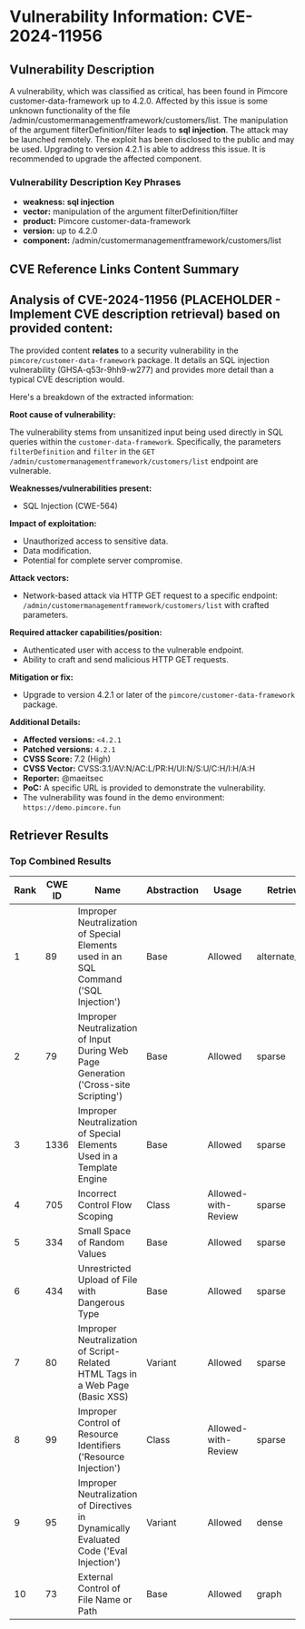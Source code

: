 # Vulnerability Information: CVE-2024-11956

## Vulnerability Description
A vulnerability, which was classified as critical, has been found in Pimcore customer-data-framework up to 4.2.0. Affected by this issue is some unknown functionality of the file /admin/customermanagementframework/customers/list. The manipulation of the argument filterDefinition/filter leads to **sql injection**. The attack may be launched remotely. The exploit has been disclosed to the public and may be used. Upgrading to version 4.2.1 is able to address this issue. It is recommended to upgrade the affected component.

### Vulnerability Description Key Phrases
- **weakness:** **sql injection**
- **vector:** manipulation of the argument filterDefinition/filter
- **product:** Pimcore customer-data-framework
- **version:** up to 4.2.0
- **component:** /admin/customermanagementframework/customers/list

## CVE Reference Links Content Summary
## Analysis of CVE-2024-11956 (PLACEHOLDER - Implement CVE description retrieval) based on provided content:

The provided content **relates** to a security vulnerability in the `pimcore/customer-data-framework` package. It details an SQL injection vulnerability (GHSA-q53r-9hh9-w277) and provides more detail than a typical CVE description would.

Here's a breakdown of the extracted information:

**Root cause of vulnerability:**

The vulnerability stems from unsanitized input being used directly in SQL queries within the `customer-data-framework`. Specifically, the parameters `filterDefinition` and `filter` in the `GET /admin/customermanagementframework/customers/list` endpoint are vulnerable.

**Weaknesses/vulnerabilities present:**

*   SQL Injection (CWE-564)

**Impact of exploitation:**

*   Unauthorized access to sensitive data.
*   Data modification.
*   Potential for complete server compromise.

**Attack vectors:**

*   Network-based attack via HTTP GET request to a specific endpoint: `/admin/customermanagementframework/customers/list` with crafted parameters.

**Required attacker capabilities/position:**

*   Authenticated user with access to the vulnerable endpoint.
*   Ability to craft and send malicious HTTP GET requests.

**Mitigation or fix:**

*   Upgrade to version 4.2.1 or later of the `pimcore/customer-data-framework` package.

**Additional Details:**

*   **Affected versions:** `<4.2.1`
*   **Patched versions:** `4.2.1`
*   **CVSS Score:** 7.2 (High)
*   **CVSS Vector:** CVSS:3.1/AV:N/AC:L/PR:H/UI:N/S:U/C:H/I:H/A:H
*   **Reporter:** @maeitsec
*   **PoC:** A specific URL is provided to demonstrate the vulnerability.
*   The vulnerability was found in the demo environment: `https://demo.pimcore.fun`

## Retriever Results

### Top Combined Results

| Rank | CWE ID | Name | Abstraction | Usage  | Retrievers | Individual Scores |
|------|--------|------|-------------|-------|------------|-------------------|
| 1 | 89 | Improper Neutralization of Special Elements used in an SQL Command ('SQL Injection') | Base | Allowed | alternate_terms | 1.000 |
| 2 | 79 | Improper Neutralization of Input During Web Page Generation ('Cross-site Scripting') | Base | Allowed | sparse | 0.578 |
| 3 | 1336 | Improper Neutralization of Special Elements Used in a Template Engine | Base | Allowed | sparse | 0.495 |
| 4 | 705 | Incorrect Control Flow Scoping | Class | Allowed-with-Review | sparse | 0.463 |
| 5 | 334 | Small Space of Random Values | Base | Allowed | sparse | 0.463 |
| 6 | 434 | Unrestricted Upload of File with Dangerous Type | Base | Allowed | sparse | 0.457 |
| 7 | 80 | Improper Neutralization of Script-Related HTML Tags in a Web Page (Basic XSS) | Variant | Allowed | sparse | 0.447 |
| 8 | 99 | Improper Control of Resource Identifiers ('Resource Injection') | Class | Allowed-with-Review | sparse | 0.445 |
| 9 | 95 | Improper Neutralization of Directives in Dynamically Evaluated Code ('Eval Injection') | Variant | Allowed | dense | 0.531 |
| 10 | 73 | External Control of File Name or Path | Base | Allowed | graph | 0.002 |

